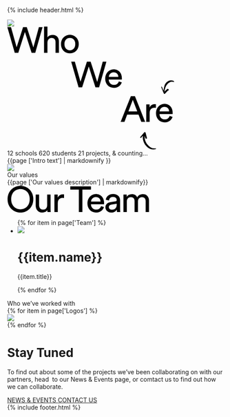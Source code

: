 {% include header.html %}
<div class="som-splash">
  <div class="som_splash__image-wrapper">
    <img class="som-splash__image" src="{{page ['Who we are splash image']}}">
  </div>
</div>
<div class="som-panel scroller left beige book">
  <div class="flex">
  <div class="som-left white">
    <div class="som-left-title">
      <svg width="389" height="285" viewBox="0 0 389 285" xmlns="http://www.w3.org/2000/svg" xmlns:xlink="http://www.w3.org/1999/xlink"><defs><path id="a" d="M0 0h37v40H0z"/><path id="b" d="M0 0h23v34H0z"/></defs><g fill="none" fill-rule="evenodd"><path d="M73.592 1.444h8.484L65.108 61h-8.484l-15.54-48.3L25.712 61H17.48L.26 1.444h8.484l13.104 46.62L36.8 1.444h8.652L60.74 48.568 73.592 1.444zM93.434 61h-7.896V.184h7.896V25.3c1.456-2.128 3.276-3.64 5.46-4.536a17.76 17.76 0 016.804-1.344c2.408 0 4.522.406 6.342 1.218 1.82.812 3.332 1.932 4.536 3.36 1.204 1.428 2.1 3.122 2.688 5.082.588 1.96.882 4.06.882 6.3V61h-7.896V36.724c0-1.4-.154-2.716-.462-3.948-.308-1.232-.84-2.31-1.596-3.234-.756-.924-1.736-1.652-2.94-2.184-1.204-.532-2.674-.798-4.41-.798-1.512 0-2.842.28-3.99.84a8.568 8.568 0 00-2.898 2.268c-.784.952-1.386 2.072-1.806 3.36-.42 1.288-.658 2.688-.714 4.2V61zm52.097-5.796c1.68 0 3.276-.308 4.788-.924 1.512-.616 2.856-1.54 4.032-2.772 1.176-1.232 2.1-2.744 2.772-4.536.672-1.792 1.008-3.864 1.008-6.216 0-2.352-.336-4.41-1.008-6.174-.672-1.764-1.596-3.262-2.772-4.494-1.176-1.232-2.52-2.156-4.032-2.772a12.568 12.568 0 00-4.788-.924c-1.68 0-3.276.308-4.788.924-1.512.616-2.856 1.54-4.032 2.772-1.176 1.232-2.1 2.73-2.772 4.494-.672 1.764-1.008 3.822-1.008 6.174 0 2.352.336 4.424 1.008 6.216.672 1.792 1.596 3.304 2.772 4.536 1.176 1.232 2.52 2.156 4.032 2.772 1.512.616 3.108.924 4.788.924zm0-35.868c3.024 0 5.796.546 8.316 1.638 2.52 1.092 4.704 2.59 6.552 4.494 1.848 1.904 3.276 4.158 4.284 6.762 1.008 2.604 1.512 5.446 1.512 8.526s-.504 5.936-1.512 8.568c-1.008 2.632-2.436 4.9-4.284 6.804-1.848 1.904-4.032 3.402-6.552 4.494-2.52 1.092-5.292 1.638-8.316 1.638-3.024 0-5.796-.546-8.316-1.638-2.52-1.092-4.704-2.59-6.552-4.494-1.848-1.904-3.276-4.172-4.284-6.804-1.008-2.632-1.512-5.488-1.512-8.568 0-3.08.504-5.922 1.512-8.526s2.436-4.858 4.284-6.762c1.848-1.904 4.032-3.402 6.552-4.494 2.52-1.092 5.292-1.638 8.316-1.638zm76.396 62.108h8.484L213.443 141h-8.484l-15.54-48.3-15.372 48.3h-8.232l-17.22-59.556h8.484l13.104 46.62 14.952-46.62h8.652l15.288 47.124 12.852-47.124zm36.221 35.196c-.112-2.912-1.092-5.362-2.94-7.35-1.848-1.988-4.564-2.982-8.148-2.982-1.68 0-3.178.294-4.494.882-1.316.588-2.436 1.372-3.36 2.352a12.104 12.104 0 00-2.226 3.318 10.13 10.13 0 00-.924 3.78h22.092zm7.98 12.852a17.735 17.735 0 01-2.478 4.998 17.97 17.97 0 01-3.948 4.032c-1.54 1.148-3.29 2.058-5.25 2.73-1.96.672-4.116 1.008-6.468 1.008-2.688 0-5.264-.476-7.728-1.428a18.87 18.87 0 01-6.51-4.2c-1.876-1.848-3.36-4.116-4.452-6.804-1.092-2.688-1.638-5.74-1.638-9.156 0-3.192.532-6.09 1.596-8.694 1.064-2.604 2.478-4.844 4.242-6.72a18.787 18.787 0 016.174-4.368 17.946 17.946 0 017.308-1.554c3.08 0 5.838.518 8.274 1.554 2.436 1.036 4.466 2.478 6.09 4.326 1.624 1.848 2.87 4.074 3.738 6.678.868 2.604 1.302 5.474 1.302 8.61 0 .504-.014.98-.042 1.428a8.46 8.46 0 01-.126 1.092h-30.408c.056 1.792.392 3.444 1.008 4.956.616 1.512 1.47 2.814 2.562 3.906a11.267 11.267 0 003.864 2.52c1.484.588 3.066.882 4.746.882 3.304 0 5.824-.784 7.56-2.352 1.736-1.568 2.996-3.5 3.78-5.796l6.804 2.352zm38.914 74.876h-26.376l-6.3 16.632h-8.82l23.688-59.556h9.492L320.414 221h-8.904l-6.468-16.632zm-23.436-7.644h20.496l-10.332-26.712-10.164 26.712zm63.857-8.148a24.342 24.342 0 00-3.444-.252c-3.304 0-5.978.966-8.022 2.898-2.044 1.932-3.066 5.11-3.066 9.534V221h-7.896v-40.404h7.728v7.056c.728-1.568 1.582-2.842 2.562-3.822.98-.98 2.002-1.764 3.066-2.352a11.354 11.354 0 013.276-1.218 16.294 16.294 0 013.192-.336c.56 0 1.078.028 1.554.084.476.056.826.112 1.05.168v8.4zm30.678 8.064c-.112-2.912-1.092-5.362-2.94-7.35-1.848-1.988-4.564-2.982-8.148-2.982-1.68 0-3.178.294-4.494.882-1.316.588-2.436 1.372-3.36 2.352a12.104 12.104 0 00-2.226 3.318 10.13 10.13 0 00-.924 3.78h22.092zm7.98 12.852a17.735 17.735 0 01-2.478 4.998 17.97 17.97 0 01-3.948 4.032c-1.54 1.148-3.29 2.058-5.25 2.73-1.96.672-4.116 1.008-6.468 1.008-2.688 0-5.264-.476-7.728-1.428a18.87 18.87 0 01-6.51-4.2c-1.876-1.848-3.36-4.116-4.452-6.804-1.092-2.688-1.638-5.74-1.638-9.156 0-3.192.532-6.09 1.596-8.694 1.064-2.604 2.478-4.844 4.242-6.72a18.787 18.787 0 016.174-4.368 17.946 17.946 0 017.308-1.554c3.08 0 5.838.518 8.274 1.554 2.436 1.036 4.466 2.478 6.09 4.326 1.624 1.848 2.87 4.074 3.738 6.678.868 2.604 1.302 5.474 1.302 8.61 0 .504-.014.98-.042 1.428-.028.448-.07.812-.126 1.092h-30.408c.056 1.792.392 3.444 1.008 4.956.616 1.512 1.47 2.814 2.562 3.906a11.267 11.267 0 003.864 2.52c1.484.588 3.066.882 4.746.882 3.304 0 5.824-.784 7.56-2.352 1.736-1.568 2.996-3.5 3.78-5.796l6.804 2.352z" fill="#000" fill-rule="nonzero"/><g transform="scale(1 -1) rotate(-63 65.716 -357.181)"><mask id="c" fill="#fff"><use xlink:href="#b"/></mask><path d="M15.562 12.113c-.163.854.128 1.726 1.063 1.954.898.219 1.85.206 2.697.286.124-1.343.042-2.364.333-3.259.794-2.44 1.74-4.83 2.635-7.236.199-.534.498-1.038.636-1.585.325-1.28-.452-2.351-1.75-2.269-3.145.2-6.286.483-9.424.773-1.997.184-3.993.402-5.977.688-.67.097-1.5.235-1.41 1.399 3.485.6 6.889-.317 10.566-.712-.338.278-.483.401-.631.52-2.558 2.043-5.142 4.053-7.669 6.135C3.001 11.797.917 15.71.197 20.392c-.78 5.074.754 9.285 4.61 12.59 1.026.88 2.213 1.186 3.62.932-.12-.235-.152-.356-.227-.436-4.443-4.73-5.22-10.09-2.751-16.072 2.367-5.737 6.633-9.755 11.406-13.334.231-.174.5-.297.964-.567-.369 1.082-.715 1.907-.93 2.767-.484 1.936-.953 3.88-1.327 5.841" fill="#000" mask="url(#c)"/></g><path d="M309.708 255.456c2.55-2.985 5.114-5.957 7.671-8.935.167-.195.385-.387.452-.616.38-1.28 1.47-.801 2.294-.88.853-.082 1.205.495 1.371 1.25.156.71.401 1.402.585 2.106.869 3.312 1.766 6.618 2.573 9.945.272 1.121-.391 1.729-1.572 1.74-1.438.013-1.897-1.053-2.296-2.065-.511-1.294-.863-2.648-1.284-3.976l-.152.031c-.015.206-.036.411-.045.617-.336 7.638 2.465 14.237 7.37 19.941 4.528 5.264 10.095 8.723 17.581 7.854.533-.062 1.093.094 1.744.159-.528 1.234-1.391 1.738-2.528 1.961-5.365 1.054-10.263.077-14.896-2.832-7.84-4.92-15.241-16.39-13.248-28.622-.431.51-.74.916-1.091 1.282-1.136 1.185-2.234 2.413-3.467 3.493-.35.307-1.108.165-1.68.228-.027-.533-.151-1.084-.053-1.593.076-.392.393-.763.67-1.088" fill="#000"/></g></svg>
    </div>
    <div class="som-left_numbers">
    <span>12  schools</span>
    <span>620 students</span>
    <span>21 projects,</span>
    <span>& counting…</span>
    </div>
  </div>
  <div class="som-right">
    <div class="som-scroll-text left bottom">
      {{page ['Intro text'] | markdownify }}
    </div>
  </div>
  </div>
</div>
<div class="som-panel scroller left white">
  <div class="flex">
  <div class="som-left">
    <img src="{{page ['Our Values Image']}}">
  </div>
  <div class="som-right">
    <div class="som-scroll-text">
      <div class="som-scroll-sub-head">
        Our values
      </div>
      {{page ['Our values description'] | markdownify}}
    </div>
  </div>
  </div>
</div>
<div class="som-panel scroller left team blue">
  <div class="flex">
  <div class="som-left">
  <div class="som-left-title centred">
    <svg width="330" height="63" viewBox="0 0 330 63" xmlns="http://www.w3.org/2000/svg"><path d="M9.18 31.18c0 3.864.602 7.266 1.806 10.206 1.204 2.94 2.8 5.404 4.788 7.392 1.988 1.988 4.27 3.472 6.846 4.452 2.576.98 5.264 1.47 8.064 1.47 2.744 0 5.418-.49 8.022-1.47s4.9-2.464 6.888-4.452c1.988-1.988 3.584-4.452 4.788-7.392 1.204-2.94 1.806-6.342 1.806-10.206s-.602-7.266-1.806-10.206c-1.204-2.94-2.8-5.39-4.788-7.35a19.48 19.48 0 00-6.888-4.41 22.599 22.599 0 00-8.022-1.47c-2.8 0-5.488.49-8.064 1.47a19.566 19.566 0 00-6.846 4.41c-1.988 1.96-3.584 4.41-4.788 7.35-1.204 2.94-1.806 6.342-1.806 10.206zm-8.4 0c0-4.984.854-9.394 2.562-13.23 1.708-3.836 3.962-7.07 6.762-9.702a28.978 28.978 0 019.576-6.006C23.264.87 26.932.184 30.684.184s7.42.686 11.004 2.058a28.978 28.978 0 019.576 6.006c2.8 2.632 5.054 5.866 6.762 9.702 1.708 3.836 2.562 8.246 2.562 13.23s-.854 9.408-2.562 13.272c-1.708 3.864-3.962 7.112-6.762 9.744a28.978 28.978 0 01-9.576 6.006c-3.584 1.372-7.252 2.058-11.004 2.058s-7.42-.686-11.004-2.058a28.978 28.978 0 01-9.576-6.006c-2.8-2.632-5.054-5.88-6.762-9.744C1.634 40.588.78 36.164.78 31.18zm92.418 24.948c-1.12 2.128-2.8 3.682-5.04 4.662s-4.536 1.47-6.888 1.47c-2.352 0-4.466-.42-6.342-1.26-1.876-.84-3.458-1.988-4.746-3.444-1.288-1.456-2.282-3.164-2.982-5.124-.7-1.96-1.05-4.088-1.05-6.384V20.596h7.896v24.276c0 1.4.168 2.73.504 3.99.336 1.26.868 2.366 1.596 3.318.728.952 1.666 1.708 2.814 2.268 1.148.56 2.562.84 4.242.84 3.192 0 5.586-.952 7.182-2.856s2.394-4.396 2.394-7.476v-24.36h7.896v32.928c0 1.624.042 3.094.126 4.41.084 1.316.182 2.338.294 3.066h-7.56c-.112-.448-.196-1.162-.252-2.142-.056-.98-.084-1.89-.084-2.73zm38.825-27.552a24.342 24.342 0 00-3.444-.252c-3.304 0-5.978.966-8.022 2.898-2.044 1.932-3.066 5.11-3.066 9.534V61h-7.896V20.596h7.728v7.056c.728-1.568 1.582-2.842 2.562-3.822.98-.98 2.002-1.764 3.066-2.352a11.354 11.354 0 013.276-1.218 16.295 16.295 0 013.192-.336c.56 0 1.078.028 1.554.084.476.056.826.112 1.05.168v8.4zm42.623-19.488V61h-8.232V9.088h-19.908V1.444h48.048v7.644h-19.908zm42.186 27.552c-.112-2.912-1.092-5.362-2.94-7.35-1.848-1.988-4.564-2.982-8.148-2.982-1.68 0-3.178.294-4.494.882-1.316.588-2.436 1.372-3.36 2.352a12.104 12.104 0 00-2.226 3.318 10.13 10.13 0 00-.924 3.78h22.092zm7.98 12.852a17.735 17.735 0 01-2.478 4.998 17.97 17.97 0 01-3.948 4.032c-1.54 1.148-3.29 2.058-5.25 2.73-1.96.672-4.116 1.008-6.468 1.008-2.688 0-5.264-.476-7.728-1.428a18.87 18.87 0 01-6.51-4.2c-1.876-1.848-3.36-4.116-4.452-6.804-1.092-2.688-1.638-5.74-1.638-9.156 0-3.192.532-6.09 1.596-8.694 1.064-2.604 2.478-4.844 4.242-6.72a18.787 18.787 0 016.174-4.368 17.946 17.946 0 017.308-1.554c3.08 0 5.838.518 8.274 1.554 2.436 1.036 4.466 2.478 6.09 4.326 1.624 1.848 2.87 4.074 3.738 6.678.868 2.604 1.302 5.474 1.302 8.61 0 .504-.014.98-.042 1.428-.028.448-.07.812-.126 1.092h-30.408c.056 1.792.392 3.444 1.008 4.956.616 1.512 1.47 2.814 2.562 3.906a11.267 11.267 0 003.864 2.52c1.484.588 3.066.882 4.746.882 3.304 0 5.824-.784 7.56-2.352 1.736-1.568 2.996-3.5 3.78-5.796l6.804 2.352zm3.294.672c0-1.792.308-3.402.924-4.83.616-1.428 1.47-2.646 2.562-3.654 1.092-1.008 2.394-1.82 3.906-2.436a22.267 22.267 0 014.872-1.344l10.92-1.596c1.232-.168 2.058-.532 2.478-1.092.42-.56.63-1.204.63-1.932 0-1.96-.686-3.654-2.058-5.082-1.372-1.428-3.598-2.142-6.678-2.142-2.8 0-4.956.77-6.468 2.31-1.512 1.54-2.408 3.486-2.688 5.838l-7.56-1.764a13.863 13.863 0 011.722-5.292 14.16 14.16 0 013.57-4.158c1.456-1.148 3.15-2.044 5.082-2.688 1.932-.644 3.99-.966 6.174-.966 3.024 0 5.6.406 7.728 1.218 2.128.812 3.864 1.89 5.208 3.234a12.16 12.16 0 012.94 4.704 17.19 17.19 0 01.924 5.628v20.244c0 1.792.056 3.22.168 4.284.112 1.064.224 1.848.336 2.352h-7.728c-.112-.504-.21-1.176-.294-2.016-.084-.84-.126-1.988-.126-3.444-.448.728-1.036 1.484-1.764 2.268-.728.784-1.624 1.512-2.688 2.184-1.064.672-2.31 1.218-3.738 1.638-1.428.42-3.038.63-4.83.63-2.072 0-3.934-.336-5.586-1.008-1.652-.672-3.066-1.554-4.242-2.646a11.53 11.53 0 01-2.73-3.822 11.295 11.295 0 01-.966-4.62zm14.616 5.46c1.624 0 3.15-.21 4.578-.63 1.428-.42 2.66-1.092 3.696-2.016 1.036-.924 1.862-2.156 2.478-3.696.616-1.54.924-3.402.924-5.586v-1.848l-12.348 1.848c-1.68.28-3.08.91-4.2 1.89-1.12.98-1.68 2.366-1.68 4.158 0 1.512.588 2.87 1.764 4.074 1.176 1.204 2.772 1.806 4.788 1.806zM270.039 61V20.596h7.56v5.376c1.288-2.24 3.066-3.892 5.334-4.956 2.268-1.064 4.578-1.596 6.93-1.596 2.52 0 4.886.616 7.098 1.848 2.212 1.232 3.878 3.164 4.998 5.796 1.624-2.912 3.64-4.914 6.048-6.006 2.408-1.092 4.9-1.638 7.476-1.638 1.736 0 3.444.308 5.124.924a12.82 12.82 0 014.494 2.814c1.316 1.26 2.366 2.856 3.15 4.788.784 1.932 1.176 4.214 1.176 6.846V61h-7.812V35.632c0-2.632-.686-4.83-2.058-6.594-1.372-1.764-3.542-2.646-6.51-2.646-2.8 0-5.054.966-6.762 2.898-1.708 1.932-2.562 4.354-2.562 7.266V61h-7.896V35.632c0-2.632-.672-4.83-2.016-6.594-1.344-1.764-3.528-2.646-6.552-2.646-2.856 0-5.138.952-6.846 2.856-1.708 1.904-2.562 4.368-2.562 7.392V61h-7.812z" fill="#000" fill-rule="nonzero"/></svg>
  </div>
  </div>
  <div class="som-right white">
    <div class="som-scroll-text">
      <div class="som-team-grid">
      <ul>
      {% for item in page['Team']  %}
          <li class="team">
            <img src="{{item.image}}">
            <h1>{{item.name}}</h1>
            <p>{{item.title}}</p>
          </li>
      {% endfor %}
      </ul>
      </div>
    </div>
  </div>
  </div>
</div>
<div class="som-panel white">
  <div class="som-wrapper">
  <div class="som-sub-head">
    Who we’ve worked with
  </div>
  <div class="flex logos">
  {% for item in page['Logos']  %}
      <div class="logo"><img src="{{item.Logo}}"></div>
  {% endfor %}
  </div>
  <div class="circle">
    <div class="circle-text">
    <h1>Stay Tuned</h1>
    <p>To find out about some of the projects we’ve been collaborating on with our partners, head  to our News & Events page, or comtact us to find out how we can collaborate.</p>
    <div class="links flex">
      <a href="">NEWS & EVENTS </a>
      <a href="">CONTACT US</a>
    </div>
    </div>
  </div>
  </div>
</div>
{% include footer.html %}
